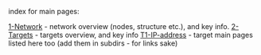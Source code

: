 index for main pages:

[1-Network](./1-Network.md) - network overview (nodes, structure etc.), and key info.
[2-Targets](./2-Targets.md) - targets overview, and key info
	[T1-IP-address](./T1-IP-address.md) - target main pages listed here too
	(add them in subdirs - for links sake)

